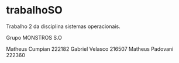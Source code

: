 # trabalhoSO
Trabalho 2 da disciplina sistemas operacionais.

Grupo MONSTROS S.O

Matheus Cumpian 222182
Gabriel Velasco 216507
Matheus Padovani 222360
